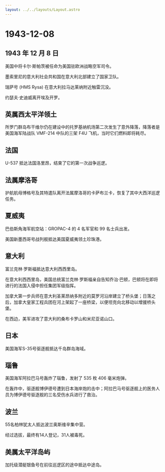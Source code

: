 ```yaml
---
layout: ../../layouts/Layout.astro
---
```


# 1943-12-08

## 1943 年 12 月 8 日

美国中将卡尔·斯帕茨被任命为美国驻欧洲战略空军司令。

墨索里尼的意大利社会共和国在意大利北部建立了国家卫队。

瑞萨号 (HMS Rysa) 在意大利拉马达莱纳附近触雷沉没。

约瑟夫·史迪威离开埃及开罗。

## 英属西太平洋领土

所罗门群岛布干维尔仍在建设中的托罗基纳机场第二次发生了意外降落，降落者是美国海军陆战队
VMF-214 中队的三架 F4U 飞机，当时它们燃料即将耗尽。

## 法国

U-537 抵达法国洛里昂，结束了它的第一次战争巡逻。

## 法属摩洛哥

护航航母博格号及其特遣队离开法属摩洛哥的卡萨布兰卡，恢复了其中大西洋巡逻任务。

## 夏威夷

巴伯斯角海军航空站：GROPAC-4 的 4 名军官和 99 名士兵出发。

美国新墨西哥号战列舰抵达美国夏威夷领土珍珠港。

## 意大利

富兰克林·罗斯福抵达意大利西西里岛。

在意大利西西里岛，美国总统富兰克林·罗斯福亲自告知乔治·巴顿，巴顿将在即将进行的法国入侵中担任集团军级指挥。

加拿大第一步兵师在意大利圣莱昂纳多附近的莫罗河沿岸建立了桥头堡；日落之后，加拿大皇家工程兵团在河上架起了一座桥梁，以便坦克向北移动以增援桥头堡。

在西边，美军进攻了意大利的桑布卡罗山和米尼亚诺山口。

## 日本

美国海军S-35号驱逐舰抵达千岛群岛海域。

## 瑙鲁

美国海军阿拉巴马号轰炸了瑙鲁，发射了 535 枚 406 毫米炮弹。

在轰炸中，驱逐舰博伊德号遭到日本海岸炮的击中；阿拉巴马号驱逐舰上的医务人员为博伊德号驱逐舰的三名受伤水兵进行了救治。

## 波兰

55名柏林犹太人抵达波兰奥斯维辛集中营。

经过选拔，最终有14人登记，31人被毒死。

## 美属太平洋岛屿

加托级潜艇银鱼号在前往巡逻区的途中抵达中途岛。